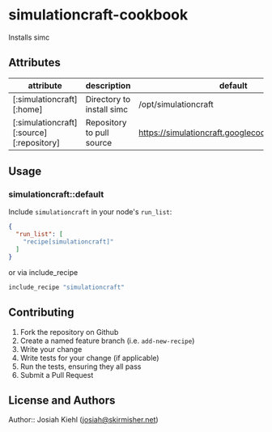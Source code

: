 # simulationcraft-cookbook

Installs simc

## Attributes

| attribute                                | description               | default              |
|------------------------------------------|---------------------------|----------------------|
| [:simulationcraft][:home]                | Directory to install simc | /opt/simulationcraft |
| [:simulationcraft][:source][:repository] | Repository to pull source | https://simulationcraft.googlecode.com/svn/trunk |

## Usage

### simulationcraft::default

Include `simulationcraft` in your node's `run_list`:

```json
{
  "run_list": [
    "recipe[simulationcraft]"
  ]
}
```

or via include_recipe

```ruby
include_recipe "simulationcraft"
```

## Contributing

1. Fork the repository on Github
2. Create a named feature branch (i.e. `add-new-recipe`)
3. Write your change
4. Write tests for your change (if applicable)
5. Run the tests, ensuring they all pass
6. Submit a Pull Request

## License and Authors

Author:: Josiah Kiehl (<josiah@skirmisher.net>)
